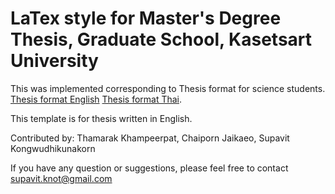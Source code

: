 # LaTex style for Master's Degree Thesis, Graduate School, Kasetsart University

This was implemented corresponding to Thesis format for science students. 
[Thesis format English](http://www.grad.ku.ac.th/en/download/stu-sci53-thesis-manual-eng/?wpdmdl=16208)
[Thesis format Thai](http://www.grad.ku.ac.th/download/stu-sci53-total/?wpdmdl=15459).

This template is for thesis written in English.

Contributed by: Thamarak Khampeerpat, Chaiporn Jaikaeo, Supavit Kongwudhikunakorn

If you have any question or suggestions, please feel free to contact supavit.knot@gmail.com